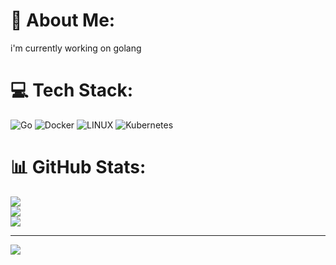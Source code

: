 # 💫 About Me:
i'm currently working on golang 


# 💻 Tech Stack:
![Go](https://img.shields.io/badge/go-%2300ADD8.svg?style=for-the-badge&logo=go&logoColor=white) ![Docker](https://img.shields.io/badge/docker-%230db7ed.svg?style=for-the-badge&logo=docker&logoColor=white) ![LINUX](https://img.shields.io/badge/Linux-FCC624?style=for-the-badge&logo=linux&logoColor=black) ![Kubernetes](https://img.shields.io/badge/kubernetes-%23326ce5.svg?style=for-the-badge&logo=kubernetes&logoColor=white)
# 📊 GitHub Stats:
![](https://github-readme-stats.vercel.app/api?username=mikhikhi&theme=dark&hide_border=false&include_all_commits=false&count_private=false)<br/>
![](https://github-readme-streak-stats.herokuapp.com/?user=mikhikhi&theme=dark&hide_border=false)<br/>
![](https://github-readme-stats.vercel.app/api/top-langs/?username=mikhikhi&theme=dark&hide_border=false&include_all_commits=false&count_private=false&layout=compact)

---
[![](https://visitcount.itsvg.in/api?id=mikhikhi&icon=0&color=0)](https://visitcount.itsvg.in)

<!-- Proudly created with GPRM ( https://gprm.itsvg.in ) -->
